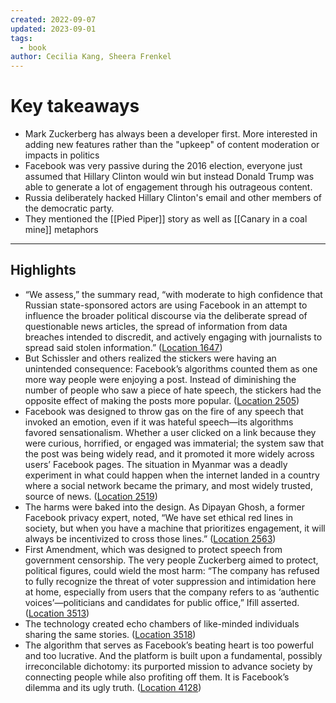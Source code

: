 ```yaml
---
created: 2022-09-07
updated: 2023-09-01
tags:
  - book
author: Cecilia Kang, Sheera Frenkel
---
```

# Key takeaways
* Mark Zuckerberg has always been a developer first. More interested in adding new features rather than the "upkeep" of content moderation or impacts in politics
* Facebook was very passive during the 2016 election, everyone just assumed that Hillary Clinton would win but instead Donald Trump was able to generate a lot of engagement through his outrageous content.
* Russia deliberately hacked Hillary Clinton's email and other members of the democratic party.
* They mentioned the [[Pied Piper]] story as well as [[Canary in a coal mine]] metaphors

---

## Highlights
- “We assess,” the summary read, “with moderate to high confidence that Russian state-sponsored actors are using Facebook in an attempt to influence the broader political discourse via the deliberate spread of questionable news articles, the spread of information from data breaches intended to discredit, and actively engaging with journalists to spread said stolen information.” ([Location 1647](https://readwise.io/to_kindle?action=open&asin=B09461YYFV&location=1647))
- But Schissler and others realized the stickers were having an unintended consequence: Facebook’s algorithms counted them as one more way people were enjoying a post. Instead of diminishing the number of people who saw a piece of hate speech, the stickers had the opposite effect of making the posts more popular. ([Location 2505](https://readwise.io/to_kindle?action=open&asin=B09461YYFV&location=2505))
- Facebook was designed to throw gas on the fire of any speech that invoked an emotion, even if it was hateful speech—its algorithms favored sensationalism. Whether a user clicked on a link because they were curious, horrified, or engaged was immaterial; the system saw that the post was being widely read, and it promoted it more widely across users’ Facebook pages. The situation in Myanmar was a deadly experiment in what could happen when the internet landed in a country where a social network became the primary, and most widely trusted, source of news. ([Location 2519](https://readwise.io/to_kindle?action=open&asin=B09461YYFV&location=2519))
- The harms were baked into the design. As Dipayan Ghosh, a former Facebook privacy expert, noted, “We have set ethical red lines in society, but when you have a machine that prioritizes engagement, it will always be incentivized to cross those lines.” ([Location 2563](https://readwise.io/to_kindle?action=open&asin=B09461YYFV&location=2563))
- First Amendment, which was designed to protect speech from government censorship. The very people Zuckerberg aimed to protect, political figures, could wield the most harm: “The company has refused to fully recognize the threat of voter suppression and intimidation here at home, especially from users that the company refers to as ‘authentic voices’—politicians and candidates for public office,” Ifill asserted. ([Location 3513](https://readwise.io/to_kindle?action=open&asin=B09461YYFV&location=3513))
- The technology created echo chambers of like-minded individuals sharing the same stories. ([Location 3518](https://readwise.io/to_kindle?action=open&asin=B09461YYFV&location=3518))
- The algorithm that serves as Facebook’s beating heart is too powerful and too lucrative. And the platform is built upon a fundamental, possibly irreconcilable dichotomy: its purported mission to advance society by connecting people while also profiting off them. It is Facebook’s dilemma and its ugly truth. ([Location 4128](https://readwise.io/to_kindle?action=open&asin=B09461YYFV&location=4128))